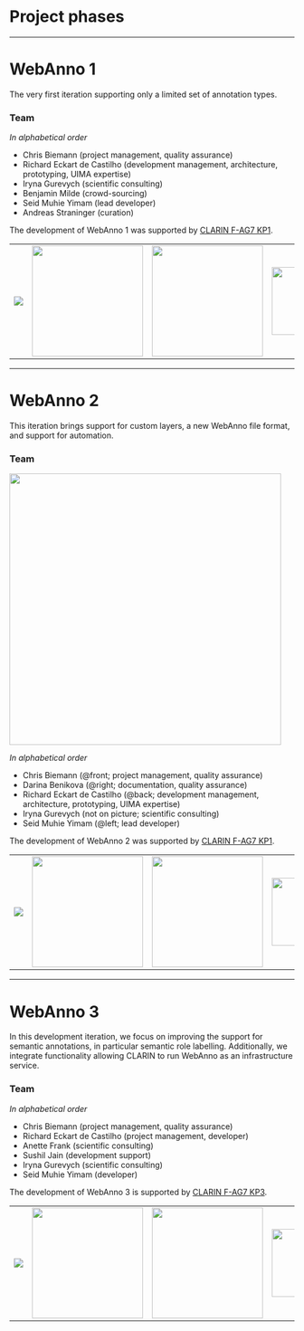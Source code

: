 <h1>Project phases</h1>




---


# WebAnno 1 #

The very first iteration supporting only a limited set of annotation types.

### Team ###

_In alphabetical order_

  * Chris Biemann (project management, quality assurance)
  * Richard Eckart de Castilho (development management, architecture, prototyping, UIMA expertise)
  * Iryna Gurevych (scientific consulting)
  * Benjamin Milde (crowd-sourcing)
  * Seid Muhie Yimam (lead developer)
  * Andreas Straninger (curation)

The development of WebAnno 1 was supported by [CLARIN F-AG7 KP1](http://de.clarin.eu/index.php/de/fachspezifische-arbeitsgruppen/f-ag-7-computerlinguistik).

<table width='100%'>
<tr>
<td align='center'><img src='https://webanno.googlecode.com/svn/wiki/images/logos/bmbf.jpg' /></td>
<td align='center'><img src='https://webanno.googlecode.com/svn/wiki/images/logos/clarin-d.png' width='196' /></td>
<td align='center'><img src='https://webanno.googlecode.com/svn/wiki/images/logos/ukp-lab.png' width='196' /></td>
<td align='center'><img src='https://webanno.googlecode.com/svn/wiki/images/logos/lt.png' width='120' /></td>
</tr>
</table>


---


# WebAnno 2 #

This iteration brings support for custom layers, a new WebAnno file format, and support for automation.

### Team ###

<img width='480' src='https://webanno.googlecode.com/svn/wiki/images/webanno2team.png' />

_In alphabetical order_

  * Chris Biemann (@front; project management, quality assurance)
  * Darina Benikova (@right; documentation, quality assurance)
  * Richard Eckart de Castilho (@back; development management, architecture, prototyping, UIMA expertise)
  * Iryna Gurevych (not on picture; scientific consulting)
  * Seid Muhie Yimam (@left; lead developer)

The development of WebAnno 2 was supported by [CLARIN F-AG7 KP1](http://de.clarin.eu/index.php/de/fachspezifische-arbeitsgruppen/f-ag-7-computerlinguistik).

<table width='100%'>
<tr>
<td align='center'><img src='https://webanno.googlecode.com/svn/wiki/images/logos/bmbf.jpg' /></td>
<td align='center'><img src='https://webanno.googlecode.com/svn/wiki/images/logos/clarin-d.png' width='196' /></td>
<td align='center'><img src='https://webanno.googlecode.com/svn/wiki/images/logos/ukp-lab.png' width='196' /></td>
<td align='center'><img src='https://webanno.googlecode.com/svn/wiki/images/logos/lt.png' width='120' /></td>
</tr>
</table>


---


# WebAnno 3 #

In this development iteration, we focus on improving the support for semantic annotations, in particular semantic role labelling. Additionally, we integrate functionality allowing CLARIN to run WebAnno as an infrastructure service.

### Team ###

_In alphabetical order_

  * Chris Biemann (project management, quality assurance)
  * Richard Eckart de Castilho (project management, developer)
  * Anette Frank (scientific consulting)
  * Sushil Jain (development support)
  * Iryna Gurevych (scientific consulting)
  * Seid Muhie Yimam (developer)

The development of WebAnno 3 is supported by [CLARIN F-AG7 KP3](http://de.clarin.eu/index.php/de/fachspezifische-arbeitsgruppen/f-ag-7-computerlinguistik).

<table width='100%'>
<tr>
<td align='center'><img src='https://webanno.googlecode.com/svn/wiki/images/logos/bmbf.jpg' /></td>
<td align='center'><img src='https://webanno.googlecode.com/svn/wiki/images/logos/clarin-d.png' width='196' /></td>
<td align='center'><img src='https://webanno.googlecode.com/svn/wiki/images/logos/ukp-lab.png' width='196' /></td>
<td align='center'><img src='https://webanno.googlecode.com/svn/wiki/images/logos/lt.png' width='120' /></td>
</tr>
</table>